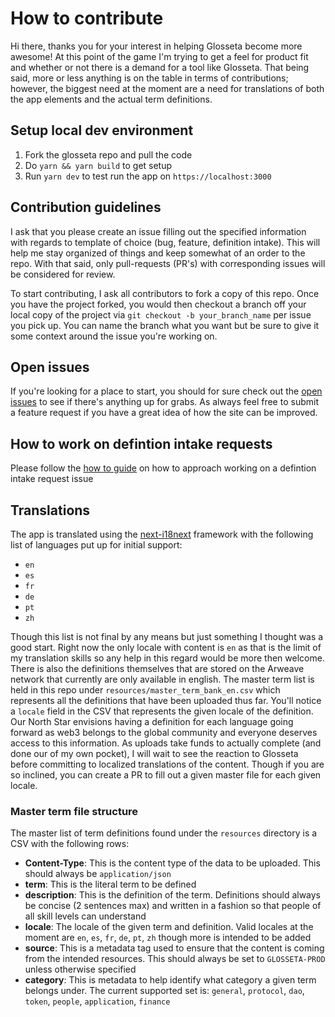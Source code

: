 # How to contribute

Hi there, thanks you for your interest in helping Glosseta become more awesome!  At this point of the game I'm trying to get a feel for product fit and whether or not there is a demand for a tool like Glosseta.  That being said, more or less anything is on the table in terms of contributions; however, the biggest need at the moment are a need for translations of both the app elements and the actual term definitions.

## Setup local dev environment

1. Fork the glosseta repo and pull the code
2. Do `yarn && yarn build` to get setup
3. Run `yarn dev` to test run the app on `https://localhost:3000`

## Contribution guidelines

I ask that you please create an issue filling out the specified information with regards to template of choice (bug, feature, definition intake).  This will help me stay organized of things and keep somewhat of an order to the repo.  With that said, only pull-requests (PR's) with corresponding issues will be considered for review.

To start contributing, I ask all contributors to fork a copy of this repo. Once you have the project forked, you would then checkout a branch off your local copy of the project via `git checkout -b your_branch_name` per issue you pick up. You can name the branch what you want but be sure to give it some context around the issue you're working on.

## Open issues

If you're looking for a place to start, you should for sure check out the [open issues](https://github.com/narbs91/glosseta/issues) to see if there's anything up for grabs.  As always feel free to submit a feature request if you have a great idea of how the site can be improved.

## How to work on defintion intake requests

Please follow the [how to guide](https://github.com/narbs91/glosseta/wiki/How-to-guide:-Definition-intake-request) on how to approach working on a defintion intake request issue

## Translations

The app is translated using the [next-i18next](https://github.com/isaachinman/next-i18next) framework with the following list of languages put up for initial support:

- `en`
- `es`
- `fr`
- `de`
- `pt`
- `zh`

Though this list is not final by any means but just something I thought was a good start.  Right now the only locale with content is `en` as that is the limit of my translation skills so any help in this regard would be more then welcome.  There is also the definitions themselves that are stored on the Arweave network that currently are only available in english.  The master term list is held in this repo under `resources/master_term_bank_en.csv` which represents all the definitions that have been uploaded thus far.  You'll notice a `locale` field in the CSV that represents the given locale of the definition. Our North Star envisions having a definition for each language going forward as web3 belongs to the global community and everyone deserves access to this information.  As uploads take funds to actually complete (and done our of my own pocket), I will wait to see the reaction to Glosseta before committing to localized translations of the content.  Though if you are so inclined, you can create a PR to fill out a given master file for each given locale.

### Master term file structure

The master list of term definitions found under the `resources` directory is a CSV with the following rows:
- **Content-Type**:  This is the content type of the data to be uploaded.  This should always be `application/json`
- **term**:  This is the literal term to be defined
- **description**: This is the definition of the term.  Definitions should always be concise (2 sentences max) and written in a fashion so that people of all skill levels can understand
- **locale**: The locale of the given term and definition.  Valid locales at the moment are `en`, `es`, `fr`, `de`, `pt`, `zh` though more is intended to be added
- **source**:  This is a metadata tag used to ensure that the content is coming from the intended resources.  This should always be set to `GLOSSETA-PROD` unless otherwise specified
- **category**:  This is metadata to help identify what category a given term belongs under.  The current supported set is: `general`, `protocol`, `dao`, `token`, `people`, `application`, `finance`

